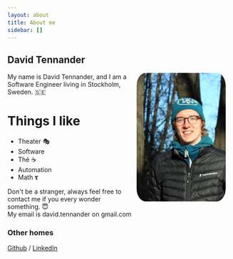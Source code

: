```yaml
---
layout: about
title: About me
sidebar: []
---
```


## David Tennander
<div style="position: relative"> 
    <img src="/assets/images/head-shot.jpg" alt="drawing" style="float: right; margin: 0 1em 0 1em; border-radius: 10%; width:200px"/>
</div>
My name is David Tennander, and I am a Software Engineer living in Stockholm, Sweden. 🇸🇪

# Things I like
* Theater 🎭
* Software
* Thé ☕️
* Automation 
* Math 𝛕

Don't be a stranger, always feel free to contact me if you every wonder something. 😇 <br/>
My email is david.tennander on gmail.com

### Other homes
[Github](https://github.com/dtennander) / [LinkedIn](https://www.linkedin.com/in/davidtennander/)